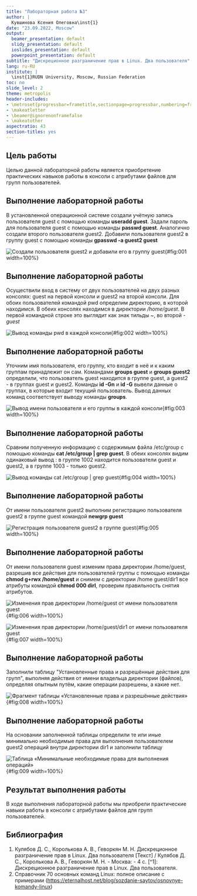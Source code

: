 ```yaml
---
title: "Лабораторная работа №3"
author: |
  Кувшинова Ксения Олеговна\inst{1}
date: "23.09.2022, Moscow"
output:
  beamer_presentation: default
  slidy_presentation: default
  ioslides_presentation: default
  powerpoint_presentation: default
subtitle: "Дискреционное разграничение прав в Linux. Два пользователя"
lang: ru-RU
institute: |
  \inst{1}RUDN University, Moscow, Russian Federation
toc: no
slide_level: 2
theme: metropolis
header-includes:
- \metroset{progressbar=frametitle,sectionpage=progressbar,numbering=fraction}
- \makeatletter
- \beamer@ignorenonframefalse
- \makeatother
aspectratio: 43
section-titles: yes
---
```




## Цель работы

Целью данной лабораторной работы является приобретение практических навыков работы в консоли с атрибутами файлов для групп пользователей.

## Выполнение лабораторной работы

В установленной операционной системе создали учётную запись пользователя guest с помощью команды **useradd guest**. Задали пароль для пользователя guest с помощью команды **passwd guest**. Аналогично создали второго пользователя guest2. Добавили пользователя guest2 в группу guest с помощью команды **gpasswd -a guest2 guest** 

![Создали пользователя guest2 и добавили его в группу guest ](1.JPG){#fig:001 width=100%}

## Выполнение лабораторной работы

Осуществили вход в систему от двух пользователей на двух разных консолях: guest на первой консоли и guest2 на второй консоли. Для обоих пользователей командой pwd определим директорию, в которой находимся. В обеих консолях находимся в директории */home/guest*. В первой командной строке это выглядит как знак тильды *~*, во второй - *guest* 

![Вывод команды pwd в каждой консоли](6.JPG){#fig:002 width=100%}

## Выполнение лабораторной работы

Уточним имя пользователя, его группу, кто входит в неё и к каким группам принадлежит он сам. Командами **groups guest** и **groups guest2** определили, что пользователь guest находится в группе guest, а guest2 - в группах guest и guest2. 
Команды **id -Gn** и **id -G** вывели данные о группах, в которые входит текущий пользователь. Вывод данных команд соответствует выводу команды **groups**. 

![Вывод имени пользователя и его группы в каждой консоли](7.JPG){#fig:003 width=100%}

## Выполнение лабораторной работы

Сравним полученную информацию с содержимым файла /etc/group с помощью команды **cat /etc/group | grep guest**. В обеих консолях видим одинаковый вывод : в группе 1002 находится пользователи guest и guest2, а в группе 1003 - только guest2.

![Вывод команды cat /etc/group | grep guest](8.JPG){#fig:004 width=100%}

## Выполнение лабораторной работы

От имени пользователя guest2 выполним регистрацию пользователя guest2 в группе guest командой **newgrp guest** 

![Регистрация пользователя guest2 в группе guest](9.JPG){#fig:005 width=100%}

## Выполнение лабораторной работы

От имени пользователя guest изменим права директории /home/guest, разрешив все действия для пользователей группы с помощью команды **chmod g+rwx /home/guest** и снимем с директории /home guest/dir1 все атрибуты командой **chmod 000 dirl**, проверим правильность снятия атрибутов.

![Изменения прав директории /home/guest от имени пользователя guest](10.JPG){#fig:006 width=100%}  

![Изменения прав директории /home/guest/dir1 от имени пользователя guest](11.JPG){#fig:007 width=100%}  


## Выполнение лабораторной работы

Заполнили таблицу "Установленные права и разрешённые действия для групп", выполняя действия от имени владельца директории (файлов), определяя опытным путём, какие операции разрешены, а какие нет.

![ Фрагмент таблицы «Установленные права и разрешённые действия»](table1.JPG){#fig:008 width=100%} 

## Выполнение лабораторной работы

На основании заполненной таблицы определили те или иные минимально необходимые права для выполнения пользователем guest2 операций внутри директории dir1 и заполнили таблицу

![ Таблица «Минимальные необходимые права для выполнения операций»](table2.JPG){#fig:009 width=100%} 


## Результат выполнения работы

В ходе выполнения лабораторной работы мы приобрели практические навыки работы в консоли с атрибутами файлов для групп пользователей.


## Библиография

1. Кулябов Д. С., Королькова А. В., Геворкян М. Н. Дискреционное разграничение прав в Linux. Два пользователя [Текст] / Кулябов Д. С., Королькова А. В., Геворкян М. Н. - Москва: - 4 с. [^1]: Дискреционное разграничение прав в Linux. Два пользователя.
2. Справочник 70 основных команд Linux: полное описание с примерами (https://eternalhost.net/blog/sozdanie-saytov/osnovnye-komandy-linux)